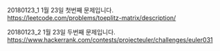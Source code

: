 ﻿20180123_1
1월 23일 첫번째 문제입니다.
https://leetcode.com/problems/toeplitz-matrix/description/

20180123_2
1월 23일 두번째 문제입니다.
https://www.hackerrank.com/contests/projecteuler/challenges/euler031


